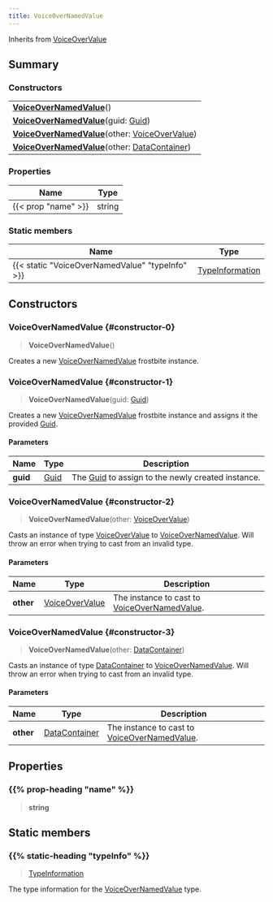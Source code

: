 ```yaml
---
title: VoiceOverNamedValue
---
```


Inherits from 
[VoiceOverValue](/vext/ref/fb/voiceovervalue)

## Summary
### Constructors
| |
| ----------- |
| **[VoiceOverNamedValue](#constructor-0)**() |
| **[VoiceOverNamedValue](#constructor-1)**(guid: [Guid](/vext/ref/shared/class/guid)) |
| **[VoiceOverNamedValue](#constructor-2)**(other: [VoiceOverValue](/vext/ref/fb/voiceovervalue)) |
| **[VoiceOverNamedValue](#constructor-3)**(other: [DataContainer](/vext/ref/shared/class/datacontainer)) |

### Properties
| Name | Type |
| ---- | ---- |
| {{< prop "name" >}} | string |

### Static members
| Name | Type |
| ---- | ---- |
| {{< static "VoiceOverNamedValue" "typeInfo" >}} | [TypeInformation](/vext/ref/shared/class/typeinformation) |

## Constructors
### VoiceOverNamedValue {#constructor-0}
> **VoiceOverNamedValue**()

Creates a new [VoiceOverNamedValue](/vext/ref/fb/voiceovernamedvalue) frostbite instance.

### VoiceOverNamedValue {#constructor-1}
> **VoiceOverNamedValue**(guid: [Guid](/vext/ref/shared/class/guid))

Creates a new [VoiceOverNamedValue](/vext/ref/fb/voiceovernamedvalue) frostbite instance and assigns it the provided [Guid](/vext/ref/shared/class/guid).

#### Parameters
| Name | Type | Description |
| ---- | ---- | ----------- |
| **guid** | [Guid](/vext/ref/shared/class/guid) | The [Guid](/vext/ref/shared/class/guid) to assign to the newly created instance. |

### VoiceOverNamedValue {#constructor-2}
> **VoiceOverNamedValue**(other: [VoiceOverValue](/vext/ref/fb/voiceovervalue))

Casts an instance of type [VoiceOverValue](/vext/ref/fb/voiceovervalue) to [VoiceOverNamedValue](/vext/ref/fb/voiceovernamedvalue). Will throw an error when trying to cast from an invalid type.

#### Parameters
| Name | Type | Description |
| ---- | ---- | ----------- |
| **other** | [VoiceOverValue](/vext/ref/fb/voiceovervalue) | The instance to cast to [VoiceOverNamedValue](/vext/ref/fb/voiceovernamedvalue). |

### VoiceOverNamedValue {#constructor-3}
> **VoiceOverNamedValue**(other: [DataContainer](/vext/ref/shared/class/datacontainer))

Casts an instance of type [DataContainer](/vext/ref/shared/class/datacontainer) to [VoiceOverNamedValue](/vext/ref/fb/voiceovernamedvalue). Will throw an error when trying to cast from an invalid type.

#### Parameters
| Name | Type | Description |
| ---- | ---- | ----------- |
| **other** | [DataContainer](/vext/ref/shared/class/datacontainer) | The instance to cast to [VoiceOverNamedValue](/vext/ref/fb/voiceovernamedvalue). |

## Properties
### {{% prop-heading "name" %}}
> **string**

## Static members
### {{% static-heading "typeInfo" %}}
> [TypeInformation](/vext/ref/shared/class/typeinformation)

The type information for the [VoiceOverNamedValue](/vext/ref/fb/voiceovernamedvalue) type.

